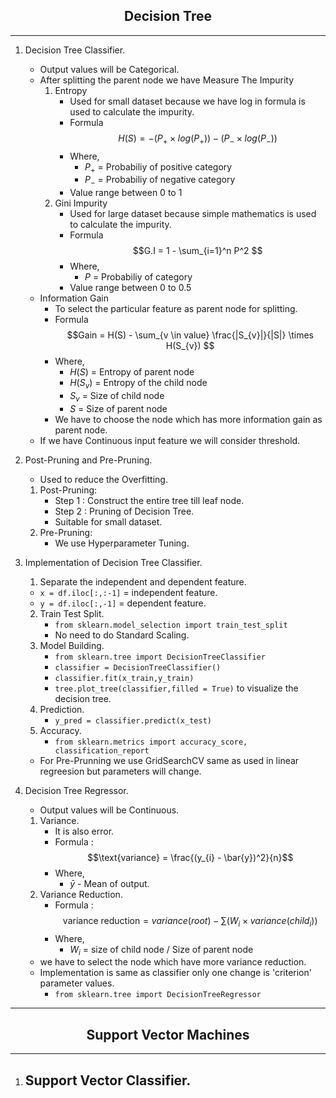 <h2 align="center">
  Decision Tree
</h2>  

---
1. Decision Tree Classifier.
    - Output values will be Categorical.
    - After splitting the parent node we have Measure The Impurity
        1. Entropy 
            - Used for small dataset because we have log in formula is used to calculate the impurity.
            - Formula 
            $$H(S) = - (P_{+} \times log(P_{+})) - (P_{-} \times log(P_{-}))$$
            - Where, 
                - $P_{+}$ = Probabiliy of positive category
                - $P_{-}$ = Probabiliy of negative category
            - Value range between 0 to 1
        2. Gini Impurity 
            - Used for large dataset because simple mathematics is used to calculate the impurity.
            - Formula 
            $$G.I = 1 - \sum_{i=1}^n P^2 $$            
            - Where, 
                - $P$ = Probabiliy of category
            - Value range between 0 to 0.5
    - Information Gain
        - To select the particular feature as parent node for splitting.
        - Formula 
        $$Gain = H(S) - \sum_{v \in value} \frac{|S_{v}|}{|S|} \times H(S_{v}) $$
        - Where, 
            - $H(S)$ = Entropy of parent node
            - $H(S_{v})$ = Entropy of the child node
            - $S_{v}$ = Size of child node
            - $S$ = Size of parent node
        - We have to choose the node which has more information gain as parent node.
    - If we have Continuous input feature we will consider threshold. 

2. Post-Pruning and Pre-Pruning.
    - Used to reduce the Overfitting.
    1. Post-Pruning: 
        - Step 1 : Construct the entire tree till leaf node.
        - Step 2 : Pruning of Decision Tree.
        - Suitable for small dataset.
    2. Pre-Pruning: 
        - We use Hyperparameter Tuning.

3. Implementation of Decision Tree Classifier.
    1. Separate the independent and dependent feature.
    - ```x = df.iloc[:,:-1]``` = independent feature.
    - ```y = df.iloc[:,-1]``` = dependent feature.
    2. Train Test Split.
        - ```from sklearn.model_selection import train_test_split```
        - No need to do Standard Scaling.
    3. Model Building.
        - ```from sklearn.tree import DecisionTreeClassifier```
        - ```classifier = DecisionTreeClassifier()```
        - ```classifier.fit(x_train,y_train)```
        - ```tree.plot_tree(classifier,filled = True)```  to visualize the decision tree.
    4. Prediction.
        - ```y_pred = classifier.predict(x_test)```
    5. Accuracy.
        - ```from sklearn.metrics import accuracy_score, classification_report```
    - For Pre-Prunning we use GridSearchCV same as used in linear regreesion but parameters will change.

4. Decision Tree Regressor.
    - Output values will be Continuous.
    1. Variance.
        - It is also error.
        - Formula :
        $$\text{variance} = \frac{(y_{i} - \bar{y})^2}{n}$$
        - Where,
            - $\bar{y}$ - Mean of output.
    2. Variance Reduction.
        - Formula : 
        $$\text{variance reduction} = variance(root) - \sum (W_{i} \times variance(child_i))$$
        - Where,
            - $W_{i}$ = size of child node / Size of parent node
    - we have to select the node which have more variance reduction.
    - Implementation is same as classifier only one change is 'criterion' parameter values.
        - ```from sklearn.tree import DecisionTreeRegressor```

---
<h2 align="center">
  Support Vector Machines
</h2>   

---
1. Support Vector Classifier.
    - 
    
